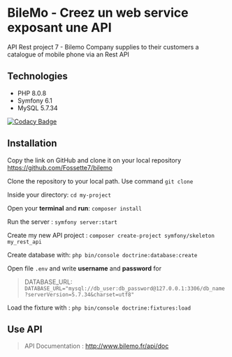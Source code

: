 # BileMo - Creez un web service exposant une API
API Rest project 7 -
Bilemo Company supplies to their customers a catalogue of mobile phone via an Rest API
## Technologies
 - PHP 8.0.8
 - Symfony 6.1
 - MySQL 5.7.34

 [![Codacy Badge](https://app.codacy.com/project/badge/Grade/b5ded4c9754a4ef9b8b97232525ae5fe)](https://www.codacy.com/gh/Fossette7/bilemo/dashboard?utm_source=github.com&amp;utm_medium=referral&amp;utm_content=Fossette7/bilemo&amp;utm_campaign=Badge_Grade)
## Installation
Copy the link on GitHub and clone it on your local repository
https://github.com/Fossette7/bilemo

Clone the repository to your local path. Use command `git clone`

Inside your directory:  `cd my-project`

Open your **terminal** and **run**: `composer install`

Run the server : `symfony server:start`

Create my new API project : `composer create-project symfony/skeleton my_rest_api`

Create database with: `php bin/console doctrine:database:create`

Open file `.env` and write **username** and **password** for

> DATABASE_URL: `DATABASE_URL="mysql://db_user:db_password@127.0.0.1:3306/db_name?serverVersion=5.7.34&charset=utf8"`

Load the fixture with :  `php bin/console doctrine:fixtures:load`

## Use API

> API Documentation : http://www.bilemo.fr/api/doc

